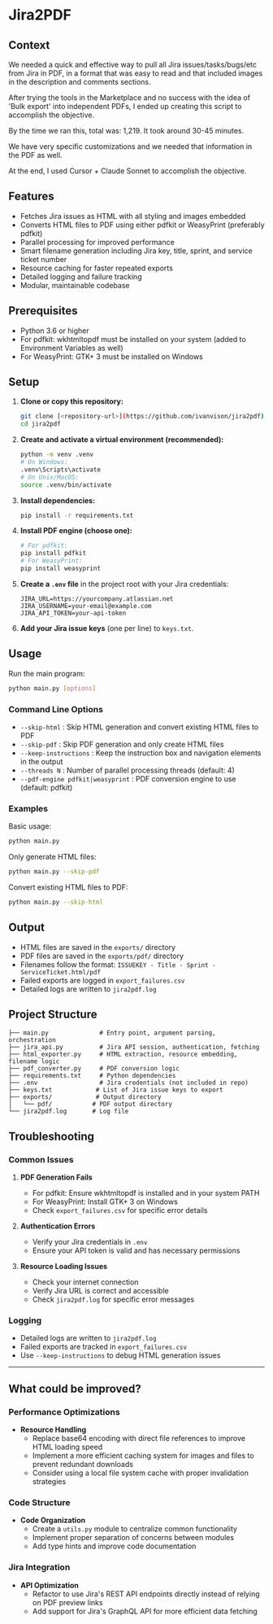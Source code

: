 # Jira2PDF

## Context
We needed a quick and effective way to pull all Jira issues/tasks/bugs/etc from Jira in PDF, in a format that was easy to read and that included images in the description and comments sections. 

After trying the tools in the Marketplace and no success with the idea of 'Bulk export' into independent PDFs, I ended up creating this script to accomplish the objective.

By the time we ran this, total was: 1,219. It took around 30-45 minutes. 

We have very specific customizations and we needed that information in the PDF as well.

At the end, I used Cursor + Claude Sonnet to accomplish the objective.


## Features
- Fetches Jira issues as HTML with all styling and images embedded
- Converts HTML files to PDF using either pdfkit or WeasyPrint (preferably pdfkit)
- Parallel processing for improved performance
- Smart filename generation including Jira key, title, sprint, and service ticket number
- Resource caching for faster repeated exports
- Detailed logging and failure tracking
- Modular, maintainable codebase

## Prerequisites
- Python 3.6 or higher
- For pdfkit: wkhtmltopdf must be installed on your system (added to Environment Variables as well)
- For WeasyPrint: GTK+ 3 must be installed on Windows

## Setup
1. **Clone or copy this repository:**
   ```bash
   git clone [<repository-url>](https://github.com/ivanvison/jira2pdf)
   cd jira2pdf
   ```

2. **Create and activate a virtual environment (recommended):**
   ```bash
   python -m venv .venv
   # On Windows:
   .venv\Scripts\activate
   # On Unix/MacOS:
   source .venv/bin/activate
   ```

3. **Install dependencies:**
   ```bash
   pip install -r requirements.txt
   ```

4. **Install PDF engine (choose one):**
   ```bash
   # For pdfkit:
   pip install pdfkit
   # For WeasyPrint:
   pip install weasyprint
   ```

5. **Create a `.env` file** in the project root with your Jira credentials:
   ```env
   JIRA_URL=https://yourcompany.atlassian.net
   JIRA_USERNAME=your-email@example.com
   JIRA_API_TOKEN=your-api-token
   ```

6. **Add your Jira issue keys** (one per line) to `keys.txt`.

## Usage
Run the main program:
```bash
python main.py [options]
```

### Command Line Options
- `--skip-html` : Skip HTML generation and convert existing HTML files to PDF
- `--skip-pdf` : Skip PDF generation and only create HTML files
- `--keep-instructions` : Keep the instruction box and navigation elements in the output
- `--threads N` : Number of parallel processing threads (default: 4)
- `--pdf-engine pdfkit|weasyprint` : PDF conversion engine to use (default: pdfkit)

### Examples
Basic usage:
```bash
python main.py
```

Only generate HTML files:
```bash
python main.py --skip-pdf
```

Convert existing HTML files to PDF:
```bash
python main.py --skip-html
```

## Output
- HTML files are saved in the `exports/` directory
- PDF files are saved in the `exports/pdf/` directory
- Filenames follow the format: `ISSUEKEY - Title - Sprint - ServiceTicket.html/pdf`
- Failed exports are logged in `export_failures.csv`
- Detailed logs are written to `jira2pdf.log`

## Project Structure
```
├── main.py              # Entry point, argument parsing, orchestration
├── jira_api.py          # Jira API session, authentication, fetching
├── html_exporter.py     # HTML extraction, resource embedding, filename logic
├── pdf_converter.py     # PDF conversion logic
├── requirements.txt     # Python dependencies
├── .env                 # Jira credentials (not included in repo)
├── keys.txt            # List of Jira issue keys to export
├── exports/            # Output directory
│   └── pdf/           # PDF output directory
└── jira2pdf.log       # Log file
```

## Troubleshooting

### Common Issues

1. **PDF Generation Fails**
   - For pdfkit: Ensure wkhtmltopdf is installed and in your system PATH
   - For WeasyPrint: Install GTK+ 3 on Windows
   - Check `export_failures.csv` for specific error details

2. **Authentication Errors**
   - Verify your Jira credentials in `.env`
   - Ensure your API token is valid and has necessary permissions

3. **Resource Loading Issues**
   - Check your internet connection
   - Verify Jira URL is correct and accessible
   - Check `jira2pdf.log` for specific error messages

### Logging
- Detailed logs are written to `jira2pdf.log`
- Failed exports are tracked in `export_failures.csv`
- Use `--keep-instructions` to debug HTML generation issues


---
## What could be improved?

### Performance Optimizations
- **Resource Handling**
  - Replace base64 encoding with direct file references to improve HTML loading speed
  - Implement a more efficient caching system for images and files to prevent redundant downloads
  - Consider using a local file system cache with proper invalidation strategies

### Code Structure
- **Code Organization**
  - Create a `utils.py` module to centralize common functionality
  - Implement proper separation of concerns between modules
  - Add type hints and improve code documentation

### Jira Integration
- **API Optimization**
  - Refactor to use Jira's REST API endpoints directly instead of relying on PDF preview links
  - Add support for Jira's GraphQL API for more efficient data fetching
